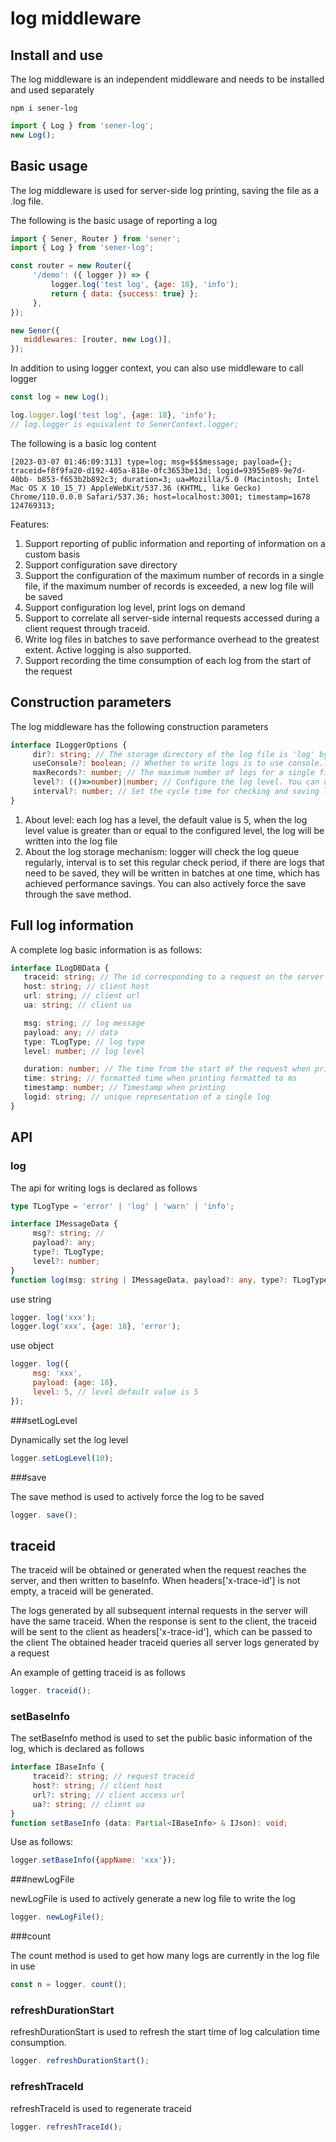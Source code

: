 <!--
  * @Author: chenzhongsheng
  * @Date: 2023-05-14 14:49:08
  * @Description: Coding something
-->
# log middleware

## Install and use

The log middleware is an independent middleware and needs to be installed and used separately

```
npm i sener-log
```

```js
import { Log } from 'sener-log';
new Log();
```

## Basic usage

The log middleware is used for server-side log printing, saving the file as a .log file.

The following is the basic usage of reporting a log

```js
import { Sener, Router } from 'sener';
import { Log } from 'sener-log';

const router = new Router({
     '/demo': ({ logger }) => {
         logger.log('test log', {age: 18}, 'info');
         return { data: {success: true} };
     },
});

new Sener({
   middlewares: [router, new Log()],
});
```

In addition to using logger context, you can also use middleware to call logger

```js
const log = new Log();

log.logger.log('test log', {age: 18}, 'info');
// log.logger is equivalent to SenerContext.logger;
```

The following is a basic log content

```
[2023-03-07 01:46:09:313] type=log; msg=$$$message; payload={}; traceid=f8f9fa20-d192-405a-818e-0fc3653be13d; logid=93955e89-9e7d-40bb- b853-f653b2b892c3; duration=3; ua=Mozilla/5.0 (Macintosh; Intel Mac OS X 10_15_7) AppleWebKit/537.36 (KHTML, like Gecko) Chrome/110.0.0.0 Safari/537.36; host=localhost:3001; timestamp=1678 124769313;
```

Features:

1. Support reporting of public information and reporting of information on a custom basis
2. Support configuration save directory
3. Support the configuration of the maximum number of records in a single file, if the maximum number of records is exceeded, a new log file will be saved
4. Support configuration log level, print logs on demand
5. Support to correlate all server-side internal requests accessed during a client request through traceid.
6. Write log files in batches to save performance overhead to the greatest extent. Active logging is also supported.
7. Support recording the time consumption of each log from the start of the request

## Construction parameters

The log middleware has the following construction parameters

```ts
interface ILoggerOptions {
     dir?: string; // The storage directory of the log file is 'log' by default, which is {Sener.Dir}/log
     useConsole?: boolean; // Whether to write logs is to use console.log to print logs, the default is false, generally used for dev
     maxRecords?: number; // The maximum number of logs for a single file, the default value is 10000
     level?: (()=>number)|number; // Configure the log level. You can use a constant or configure a function to get it dynamically. The default value is -1, that is, all logs will be written to the file. After configuring the constant, it can also be dynamically modified through the API.
     interval?: number; // Set the cycle time for checking and saving logs, the unit is ms, the default is 5000
}
```

1. About level: each log has a level, the default value is 5, when the log level value is greater than or equal to the configured level, the log will be written into the log file
2. About the log storage mechanism: logger will check the log queue regularly, interval is to set this regular check period, if there are logs that need to be saved, they will be written in batches at one time, which has achieved performance savings. You can also actively force the save through the save method.

## Full log information

A complete log basic information is as follows:

```ts
interface ILogDBData {
   traceid: string; // The id corresponding to a request on the server side
   host: string; // client host
   url: string; // client url
   ua: string; // client ua

   msg: string; // log message
   payload: any; // data
   type: TLogType; // log type
   level: number; // log level

   duration: number; // The time from the start of the request when printing, in ms
   time: string; // formatted time when printing formatted to ms
   timestamp: number; // Timestamp when printing
   logid: string; // unique representation of a single log
}
```

## API

### log

The api for writing logs is declared as follows

```ts
type TLogType = 'error' | 'log' | 'warn' | 'info';

interface IMessageData {
     msg?: string; //
     payload?: any;
     type?: TLogType;
     level?: number;
}
function log(msg: string | IMessageData, payload?: any, type?: TLogType): void;
```

use string

```js
logger. log('xxx');
logger.log('xxx', {age: 18}, 'error');
```

use object

```js
logger. log({
     msg: 'xxx',
     payload: {age: 18},
     level: 5, // level default value is 5
});
```

###setLogLevel

Dynamically set the log level

```js
logger.setLogLevel(10);
```

###save

The save method is used to actively force the log to be saved

```js
logger. save();
```

## traceid

The traceid will be obtained or generated when the request reaches the server, and then written to baseInfo. When headers['x-trace-id'] is not empty, a traceid will be generated.

The logs generated by all subsequent internal requests in the server will have the same traceid. When the response is sent to the client, the traceid will be sent to the client as headers['x-trace-id'], which can be passed to the client The obtained header traceid queries all server logs generated by a request

An example of getting traceid is as follows

```js
logger. traceid();
```

### setBaseInfo

The setBaseInfo method is used to set the public basic information of the log, which is declared as follows

```ts
interface IBaseInfo {
     traceid?: string; // request traceid
     host?: string; // client host
     url?: string; // client access url
     ua?: string; // client ua
}
function setBaseInfo (data: Partial<IBaseInfo> & IJson): void;
```

Use as follows:

```js
logger.setBaseInfo({appName: 'xxx'});
```

###newLogFile

newLogFile is used to actively generate a new log file to write the log

```js
logger. newLogFile();
```

###count

The count method is used to get how many logs are currently in the log file in use

```js
const n = logger. count();
```

### refreshDurationStart

refreshDurationStart is used to refresh the start time of log calculation time consumption.

```js
logger. refreshDurationStart();
```

### refreshTraceId

refreshTraceId is used to regenerate traceid

```js
logger. refreshTraceId();
```